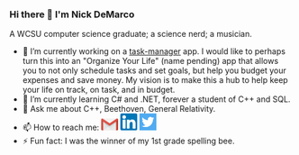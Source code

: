 ### Hi there 👋 I'm Nick DeMarco

A WCSU computer science graduate; a science nerd; a musician. 

- 🔭 I’m currently working on a <a href="https://github.com/Ndemco/task-manager-backend">task-manager</a> app. I would like to perhaps turn this into an "Organize Your Life" (name pending) app that allows you to not only schedule tasks and set goals, but help you budget your expenses and save money. My vision is to make this a hub to help keep your life on track, on task, and in budget.
- 🌱 I’m currently learning C# and .NET, forever a student of C++ and SQL.
- 💬 Ask me about C++, Beethoven, General Relativity.
- 📫 How to reach me: <a href="ndemco@gmail.com"><img src="gmail.png" width="30" heigh="30"></a> <a href="https://www.linkedin.com/in/ndemco/"><img src="linkedin.png" width="30" heigh="30"></a> <a href="https://twitter.com/nick_of_marco"><img src="twitter.png" width="30" heigh="30"></a> 
- ⚡ Fun fact: I was the winner of my 1st grade spelling bee.

